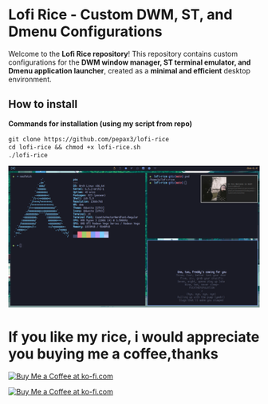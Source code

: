 # Lofi Rice - Custom DWM, ST, and Dmenu Configurations

Welcome to the **Lofi Rice repository**! This repository contains custom configurations for the **DWM window manager, ST terminal emulator, and Dmenu application launcher**, created as a **minimal and efficient** desktop environment.

## How to install

**Commands for installation (using my script from repo)**

```
git clone https://github.com/pepax3/lofi-rice
cd lofi-rice && chmod +x lofi-rice.sh 
./lofi-rice
```


![Minion](https://github.com/pepax3/lofi-rice/blob/master/showcase.png?raw=true)

# If you like my rice, i would appreciate you buying me a coffee,thanks

<a href='https://ko-fi.com/pepax3' target='_blank'><img height='35' style='border:0px;height:46px;' src='https://az743702.vo.msecnd.net/cdn/kofi3.png?v=0' border='0' alt='Buy Me a Coffee at ko-fi.com' />

<a href='https://ko-fi.com/pepax3' target='_blank'><img height='36' style='border:0px;height:36px;' 
src='https://storage.ko-fi.com/cdn/kofi2.png?v=3' border='0' alt='Buy Me a Coffee at ko-fi.com' />

